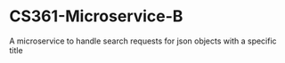 # CS361-Microservice-B
A microservice to handle search requests for json objects with a specific title
